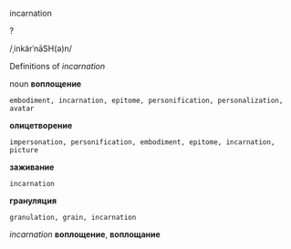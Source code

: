 incarnation

?

/ˌinkärˈnāSH(ə)n/

Definitions of _incarnation_

noun
**воплощение**

    embodiment, incarnation, epitome, personification, personalization, avatar
**олицетворение**

    impersonation, personification, embodiment, epitome, incarnation, picture
**заживание**

    incarnation
**грануляция**

    granulation, grain, incarnation

_incarnation_
**воплощение**, **воплощание**